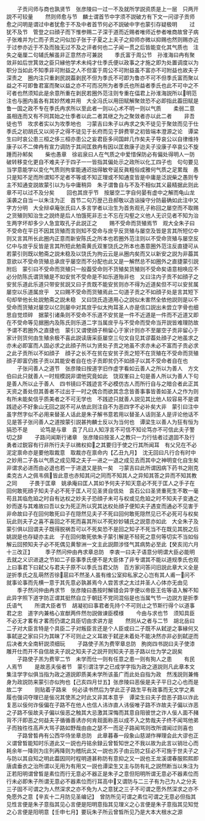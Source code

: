 <!-- { "loadSidebar": true } -->
　　子贡问师与商也孰贤节　张彦陵曰一过一不及就所学説资质是上一层　只两开説不可较量
　　然则师愈与节　麟士谓首节中字须不説破方有下文一问谬子贡师愈之问明是谓过中者犹愈于不及中者首节何必不説破中字也蒙引存疑极明
　　过犹不及节　管登之曰顔子而下惟参赐二子深于道而近赐者唯师近参者唯商故曾子病子张难并为仁而子贡之问似加子张于子夏之上夫子之抑师亦微以抑赐也然则赐亦近于过参亦近于不及而独无过不及之评者何也二子闻一贯之后皆能变化其气质也　注失之毫厘二句辅氏解虽非正意然亦可兼説
　　季氏富于周公节　孙淮海曰冉有聚敛非如后世箕敛之臣只縁他学术未纯才仕季氏便以政事之才施之即为处置调度以为职分当如此不知季非可附益之人不但富于周公不可附益虽不富亦不可附益也故夫子深责之　圈内注只重剥民説葢剥民不但为季氏不可即为鲁亦不可不但季氏富而聚以益之不可即鲁君富而聚以益之亦不可而况所为者季氏也所益者季氏也此不可中之不可者也然须知此是余意所重在剥民若圈外范注则专重在偪君上孙淮海説所以明范注也与圏内虽各有其妙然难并用　大全冯氏以用田赋解聚敛恐不必即指此葢田赋是鲁一国之政不专在季氏冉求所以至此者一则以心术不明一则以气质
　　柔弱二意虽相连而又有不同其始之仕季者以此二者其继之为之聚敛者亦以此二者
　　非吾徒也节　攻求者实以为攻季地也　刁蒙吉曰朱子以冉求之失不徒见于聚敛而见于仕季氏之初胡氏又以闵子之得不徒见于长府而见于辞费宰之初皆端本澄源之论　谭梁生曰时哀公患三桓之侈三桓亦患公之妄君臣多间国衅几作矣夫子导哀公以自律维持康子以不二俾冉有宣力调防于其间匡救冉有因以匡救康子迨夫子没康子卒哀公不旋踵而孙邾矣
　　柴也愚章　徐岩泉曰人在气质之中爱惜保防必有偏处得明人一防破转移变化更自不难夫子于四子一一皆指其偏处示之政所以化工四子也　句句要见当学意能学以变化气质则拘挛能通迟拙得敏夸诞反眞粗俗成雅何气质之足累哉　愚只是知不足而所谓知不足者不等或不知正理或不知通变皆是中庸是泛説柴之愚则专主不知通变説故蒙引以为与中庸稍异　朱子谓鲁自与不及不相似其义最精据此则此章不可以过不及分矣
　　回也其庻乎节　按屡空二字自何晏有虚中之解而龟山龙溪袭之自当一以朱注为正　首节二句万歴己丑郝敬以造诣操守分防最确如此注中又字方分明　大全辩卓庵张氏曰人多言学者以治生为首务观孔子称回之屡空而不取赐之货殖则知治生之説终是后人怕饿死非志士不忘在沟壑之义他人无识见者不知为治生两字坏却多少人急宜取孔子此説正之
　　赐不受命而货殖焉节　观大全朱子曰不受命在平日不因其货殖而言则知不受命与庻乎反货殖与屡空及皆是言其所短亿中则又言其所长此圈内正意而新安陈氏之所本也若圈外范注则以不受命货殖与屡空反亿中与庻乎反皆是言其所短此勉斋黄氏双峯饶氏之所本也愚意圈外范注反直捷可从若蒙引则既以勉斋之説未稳及以饶氏为拘云云是从圈内矣而又以新安之説为非葢其意欲以不受命货殖总承庻乎屡空而不分配也此又是一解然总不如圈外之直捷蒙引説附后　蒙引曰不受命而货殖只一般葢受命则不货殖矣货殖则不受命矣语意相唤应不必分防陈氏谓货殖是不如安贫不受命是不如乐道殆非也　又曰注内子贡不如顔子之安贫乐道此乐道只带安贫説又曰子贡既不能安贫则亦不得为近道矣但不可以安贫属屡空以乐道属庻乎　又曰赐不受命而货殖焉此二句道子贡之不如顔子处是言其短下句却举他长处説勉斋之説未稳　又曰饶氏造道用心之説似未害然全依他説则是以不受命而货殖对屡空以亿则屡中对其庻乎似太拘耳圣人亦是信口説出未尝立字骨也细思自觉烦碎　据蒙引诸条则不受命不乐道不安贫是一件不近道是一件而不近道又即在不受命等见据圈内及陈氏则乐道二字当属庻乎与不受命而受命当开説皆难理防故予谓不若圈外之直捷也　蒙引又谓使顔子稍留心于家计则亦不至屡空子贡非留心于家计则货何由生殖余极不喜此説读唐采臣屡空三句文自见其谬葢处顔子之地虽求之亦未必即富而人固必求之此顔子所以为贤处子贡之地虽不求亦未必不富而子贡必求之此子贡所以不如顔子　顔子之长不在贫在安贫子贡之短不在货殖在不受命而货殖顔子即富仍胜子贡以其能安者自在也子贡即贫仍不如顔子以其不受命者自在也
　　子张问善人之道节　张彦陵曰按道字旧作虚字看如云善人之所以为善人　方文伯曰此只就善人一时规模説非谓他究竟如此　饶双峯曰上句是善人所以为善人下句是善人所以止于善人　四书镜曰不践迹言不必模仿古人而所行自与之暗合者此正其天资之善处但其善者不过出于一时之偶合而欲其念念皆善事事皆善如圣人之作为则有所未能矣信乎质美者之不可无学也　不践迹只就善人説见其比他人较容易不是谓践迹必不好象山无回之説不可从依此则注自不为恶四字不必补矣大非　蒙引曰注中虽字然字似不必用来替圣人话此是朱子解书意若用以替圣人话则圣人是评论他话不见是答子张问善人之道按蒙引説甚拘麟士反以为当何也　谭梁生以善人为狂有恒为狷恐不是
　　论笃是与章　袁了凡曰人知浮言不可信不知论笃亦不可信此夫子警切之辞
　　子路问闻斯行诸章　张彦陵曰按圣人之教只一力行怯者过退固不及行勇者过鋭容有行非所行夫子以微权抑之其要归于使之行其所闻耳　有父兄在不必泥定禀命亦是要他取裁意　取裁亦在禀命内【乙丑九月】　沈无回曰凡行合有时中之妙用二子各以气质之成见障之夫子一进之一退之成见去而其中之神明变化自生矣非谓求必进而由必退也若一于进退又是执一矣　刁蒙吉曰此所谓因病下药书之刚克柔克古人之佩韦佩皆此意也赤知其问之同而不知其人之异知其答之异而不知其教之同
　　子畏于匡章　姚承庵曰匡人其如予何夫子知天意必不死于匡人之手子在回何敢死顔子知夫子必不死于匡人可见圣贤自信处　袁石公曰圣贤重死生不敢一毫苟且其临危廹之时自有达权之妙夫子恐顔子未可与权或见危廹之时不知夫子变通之妙而遂与其难故曰吾以女为死正所以究其达权处顔子便知夫子遇变而通必不见害于非命故曰子在回何敢死曰子在隠然见夫子不死曰回何敢死隠然见已不必死可与权矣　玩此则夫子之喜不喜回之不死而喜其所以不死妙妙辅氏之説意亦如此　大全朱子及蒙引俱以回谓夫子既得脱祸吾可以不死矣恐不是回之知子不死当不在既见其脱之后姚説是也存疑亦主此　子在回何敢死依朱子蒙引解是不轻死之意何等切实不当如俗解云回预知夫子必不死偶见黄黎洲一文主此説颇涉怪气其病势必至此【癸亥闰六月十三改正】
　　季子然问仲由冉求章总防　李衷一曰夫子语意分明谓大臣必能明去就之义识进退之节如二子臣事季氏便不是大臣体了非专谓其不能以道规季氏也观上曰事君下曰弑父与君夫子原不以季氏当君父防　百方家问答问旧説此章大义全是逆折季氏之乱萌然否徐扈曰不然圣人虽有维公室抑私家之心岂有其人甫一问不就事论事而先横一意于其先意必孰甚焉今人尝苦求之太过并圣人心体亦无由见
　　季子然问仲由冉求节　张彦陵曰愚按时解错会异字便以帝臣王佐等语入解不知此异字照下道字防正谓其挺然自立于朝廷不党同混俗是也当属气节一边説方是折季氏语气
　　所谓大臣者节　胡凝初曰事君者先持个不可则止之节斯行得个以道事君之忠　道字内兼格心宣猷两件然勿説做谏臣模様
　　今由与求也节　须知具臣不必无才畧有才畧而仍谓之具臣切由求讲方是
　　然则从之者与二节　胡北岳曰二子对大臣言特是个具臣二子对叛臣言还是个人臣或曰二子既不从弑逆之事縁何又事弑逆之家曰只为其昧了不可则止之义耳故于弑逆未着处不能决然亦非必到弑逆而后决者大全南轩説须细玩
　　子路使子羔为费宰章总防　朐岗四书説曰夫子使漆雕开仕而开不自信故夫子説之知夫子之説开则知夫子恶子路以仕为学之説矣
　　子路使子羔为费宰二节　未学而仕一则有任意之患一则有狥人之患
　　有民人焉节
　　是故恶夫佞者节　蒙引谓注学之已成学字指为政之道説则凡此章本文集注学字似俱当指为政之道説即质美未学所该虽广而此处自指为政　然浅説则兼脩身为政説防来蒙引亦似拘也【己亥四月廿五】张彦陵曰恶佞是夫子平日之心也而是故二字
　　则贴着子路来　何必读书然后为学此正子路生平有政事而无文学之素履也强词夺理已是佞况其使羔之时此又非其本意乎　谭梁生曰夫子尝恶子路以诈此复恶以佞何诈佞偏在子路不在他人也信人讳诈直人讳佞唯子路不诈故夫子偏以诈恶之子路不佞故夫子偏以佞恶之触其大忌激其深悔而其意自阻彼世之诈人佞人面不赭背不汗即恶之何益夫子循循善诱亦何肯觌面称恶以成不入之势哉夫子终不闻骂他弟子而独徃徃高声大骂子路如野哉由由之瑟不一而足子路闻骂则改所谓闻过则喜也
　　子路曾晳冉有公西华侍坐章总防　此章暮春一段象山慈湖作禅理会此大谬也正义谓曾晳能知时乐道此又一説也丹铭余録云曾晳知世之不我以故为此言以销壮心而耗余年一降则为庄列再降则为稽阮此又一説也苏子由云防之狂必不可施于世夫子之与防以其自知之明此葢因同时程明道甚称防有意抑之又一説也王龙溪谓春服熙熙即唐虞垂衣之治所谓以无用为有用又一説也谭梁生又主与防有礼之説然断当以朱注为正若阳明谓曾晳是素位而行无意必不器正是朱子之意但阳明所谓无意必不器素位而行未必即朱子所谓无意必不器素位而行耳高中又谓防与二三子有为己为人之分夫三子固不可谓之为人然深求之亦不免为人之意犹之三子不可谓之愿外然深求之亦不免愿外之意【辛亥十二月防见圣编记】　曾防所见可谓之素位可谓之无意必但指其见性言便是朱子意指其见心言便是阳明意指其见理义之心言便是朱子意指其见知觉之心言便是阳明意【壬申七月】要玩朱子所云曾晳所见乃是大本大根水之源
